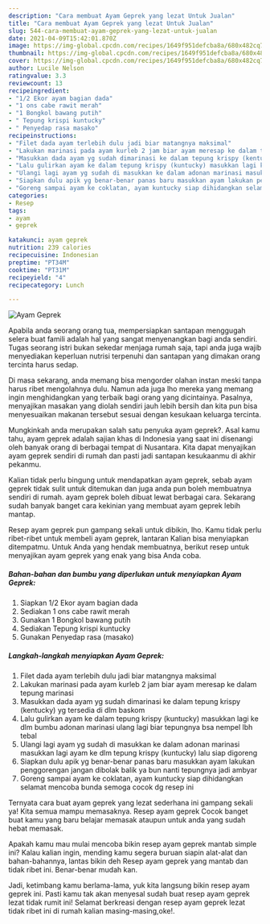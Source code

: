 ```yaml
---
description: "Cara membuat Ayam Geprek yang lezat Untuk Jualan"
title: "Cara membuat Ayam Geprek yang lezat Untuk Jualan"
slug: 544-cara-membuat-ayam-geprek-yang-lezat-untuk-jualan
date: 2021-04-09T15:42:01.870Z
image: https://img-global.cpcdn.com/recipes/1649f951defcba8a/680x482cq70/ayam-geprek-foto-resep-utama.jpg
thumbnail: https://img-global.cpcdn.com/recipes/1649f951defcba8a/680x482cq70/ayam-geprek-foto-resep-utama.jpg
cover: https://img-global.cpcdn.com/recipes/1649f951defcba8a/680x482cq70/ayam-geprek-foto-resep-utama.jpg
author: Lucile Nelson
ratingvalue: 3.3
reviewcount: 13
recipeingredient:
- "1/2 Ekor ayam bagian dada"
- "1 ons cabe rawit merah"
- "1 Bongkol bawang putih"
- " Tepung krispi kuntucky"
- " Penyedap rasa masako"
recipeinstructions:
- "Filet dada ayam terlebih dulu jadi biar matangnya maksimal"
- "Lakukan marinasi pada ayam kurleb 2 jam biar ayam meresap ke dalam tepung marinasi"
- "Masukkan dada ayam yg sudah dimarinasi ke dalam tepung krispy (kentucky) yg tersedia di dlm baskom"
- "Lalu gulirkan ayam ke dalam tepung krispy (kuntucky) masukkan lagi ke dlm bumbu adonan marinasi ulang lagi biar tepungnya bsa nempel lbh tebal"
- "Ulangi lagi ayam yg sudah di masukkan ke dalam adonan marinasi masukkan lagi ayam ke dlm tepung krispy (kuntucky) lalu siap digoreng"
- "Siapkan dulu apik yg benar-benar panas baru masukkan ayam lakukan penggorengan jangan dibolak balik ya bun nanti tepungnya jadi ambyar"
- "Goreng sampai ayam ke coklatan, ayam kuntucky siap dihidangkan selamat mencoba bunda semoga cocok dg resep ini"
categories:
- Resep
tags:
- ayam
- geprek

katakunci: ayam geprek 
nutrition: 239 calories
recipecuisine: Indonesian
preptime: "PT34M"
cooktime: "PT31M"
recipeyield: "4"
recipecategory: Lunch

---
```



![Ayam Geprek](https://img-global.cpcdn.com/recipes/1649f951defcba8a/680x482cq70/ayam-geprek-foto-resep-utama.jpg)

Apabila anda seorang orang tua, mempersiapkan santapan menggugah selera buat famili adalah hal yang sangat menyenangkan bagi anda sendiri. Tugas seorang istri bukan sekedar menjaga rumah saja, tapi anda juga wajib menyediakan keperluan nutrisi terpenuhi dan santapan yang dimakan orang tercinta harus sedap.

Di masa  sekarang, anda memang bisa mengorder olahan instan meski tanpa harus ribet mengolahnya dulu. Namun ada juga lho mereka yang memang ingin menghidangkan yang terbaik bagi orang yang dicintainya. Pasalnya, menyajikan masakan yang diolah sendiri jauh lebih bersih dan kita pun bisa menyesuaikan makanan tersebut sesuai dengan kesukaan keluarga tercinta. 



Mungkinkah anda merupakan salah satu penyuka ayam geprek?. Asal kamu tahu, ayam geprek adalah sajian khas di Indonesia yang saat ini disenangi oleh banyak orang di berbagai tempat di Nusantara. Kita dapat menyajikan ayam geprek sendiri di rumah dan pasti jadi santapan kesukaanmu di akhir pekanmu.

Kalian tidak perlu bingung untuk mendapatkan ayam geprek, sebab ayam geprek tidak sulit untuk ditemukan dan juga anda pun boleh membuatnya sendiri di rumah. ayam geprek boleh dibuat lewat berbagai cara. Sekarang sudah banyak banget cara kekinian yang membuat ayam geprek lebih mantap.

Resep ayam geprek pun gampang sekali untuk dibikin, lho. Kamu tidak perlu ribet-ribet untuk membeli ayam geprek, lantaran Kalian bisa menyiapkan ditempatmu. Untuk Anda yang hendak membuatnya, berikut resep untuk menyajikan ayam geprek yang enak yang bisa Anda coba.

<!--inarticleads1-->

##### Bahan-bahan dan bumbu yang diperlukan untuk menyiapkan Ayam Geprek:

1. Siapkan 1/2 Ekor ayam bagian dada
1. Sediakan 1 ons cabe rawit merah
1. Gunakan 1 Bongkol bawang putih
1. Sediakan  Tepung krispi kuntucky
1. Gunakan  Penyedap rasa (masako)




<!--inarticleads2-->

##### Langkah-langkah menyiapkan Ayam Geprek:

1. Filet dada ayam terlebih dulu jadi biar matangnya maksimal
1. Lakukan marinasi pada ayam kurleb 2 jam biar ayam meresap ke dalam tepung marinasi
1. Masukkan dada ayam yg sudah dimarinasi ke dalam tepung krispy (kentucky) yg tersedia di dlm baskom
1. Lalu gulirkan ayam ke dalam tepung krispy (kuntucky) masukkan lagi ke dlm bumbu adonan marinasi ulang lagi biar tepungnya bsa nempel lbh tebal
1. Ulangi lagi ayam yg sudah di masukkan ke dalam adonan marinasi masukkan lagi ayam ke dlm tepung krispy (kuntucky) lalu siap digoreng
1. Siapkan dulu apik yg benar-benar panas baru masukkan ayam lakukan penggorengan jangan dibolak balik ya bun nanti tepungnya jadi ambyar
1. Goreng sampai ayam ke coklatan, ayam kuntucky siap dihidangkan selamat mencoba bunda semoga cocok dg resep ini




Ternyata cara buat ayam geprek yang lezat sederhana ini gampang sekali ya! Kita semua mampu memasaknya. Resep ayam geprek Cocok banget buat kamu yang baru belajar memasak ataupun untuk anda yang sudah hebat memasak.

Apakah kamu mau mulai mencoba bikin resep ayam geprek mantab simple ini? Kalau kalian ingin, mending kamu segera buruan siapin alat-alat dan bahan-bahannya, lantas bikin deh Resep ayam geprek yang mantab dan tidak ribet ini. Benar-benar mudah kan. 

Jadi, ketimbang kamu berlama-lama, yuk kita langsung bikin resep ayam geprek ini. Pasti kamu tak akan menyesal sudah buat resep ayam geprek lezat tidak rumit ini! Selamat berkreasi dengan resep ayam geprek lezat tidak ribet ini di rumah kalian masing-masing,oke!.

